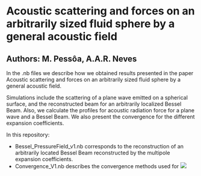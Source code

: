 # Acoustic scattering and forces on an arbitrarily sized fluid sphere by a general acoustic field
## Authors: M. Pessôa, A.A.R. Neves 

In the .nb files we describe how we obtained results presented in the paper Acoustic scattering and forces on an arbitrarily sized fluid sphere by a general acoustic field.

Simulations include the scattering of a plane wave emitted on a spherical surface, and the reconstructed beam for an arbitrarily localized Bessel Beam. Also, we calculate the profiles for acoustic radiation force for a plane wave and a Bessel Beam. We also present the convergence for the different expansion coefficients. 

In this repository: 
 - Bessel_PressureField_v1.nb corresponds to the reconstruction of an arbitrarily located Bessel Beam reconstructed by the multipole expansion coefficients.
 - Convergence_V1.nb describes the convergence methods used for <img src="https://latex.codecogs.com/gif.latex?C_{lm} " /> 
